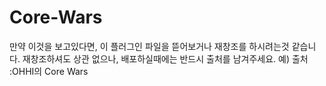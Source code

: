 # Core-Wars
만약 이것을 보고있다면, 이 플러그인 파일을 뜯어보거나 재창조를 하시려는것 같습니다.
재창조하셔도 상관 없으나, 배포하실때에는 반드시 출처를 남겨주세요. 예) 출처 :OHHI의 Core Wars
